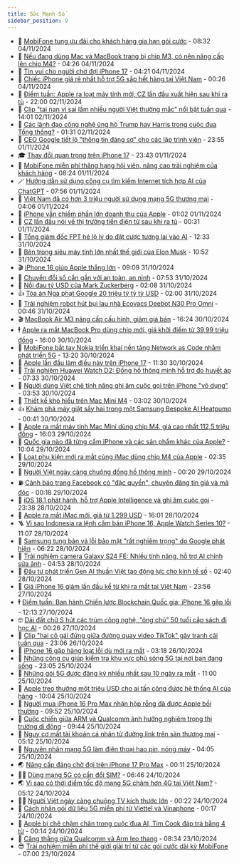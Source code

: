 ```yaml
---
title: Sức Mạnh Số
sidebar_position: 9
---
```


<!-- dantri-suc-manh-so:START -->
- 🐻 [MobiFone tung ưu đãi cho khách hàng gia hạn gói cước](https://dantri.com.vn/suc-manh-so/mobifone-tung-uu-dai-cho-khach-hang-gia-han-goi-cuoc-20241104152712242.htm) - 08:32 04/11/2024
- 💄 [Nếu đang dùng Mac và MacBook trang bị chip M3, có nên nâng cấp lên chip M4?](https://dantri.com.vn/suc-manh-so/neu-dang-dung-mac-va-macbook-trang-bi-chip-m3-co-nen-nang-cap-len-chip-m4-20241104103253813.htm) - 04:26 04/11/2024
- 🚀 [Tin vui cho người chờ đợi iPhone 17](https://dantri.com.vn/suc-manh-so/tin-vui-cho-nguoi-cho-doi-iphone-17-20241104110022608.htm) - 04:21 04/11/2024
- 👹 [Chiếc iPhone giá rẻ nhất hỗ trợ 5G sắp hết hàng tại Việt Nam](https://dantri.com.vn/suc-manh-so/chiec-iphone-gia-re-nhat-ho-tro-5g-sap-het-hang-tai-viet-nam-20241104005158305.htm) - 00:26 04/11/2024
- 🤭 [Điểm tuần: Apple ra loạt máy tính mới, CZ lần đầu xuất hiện sau khi ra tù](https://dantri.com.vn/suc-manh-so/diem-tuan-apple-ra-loat-may-tinh-moi-cz-lan-dau-xuat-hien-sau-khi-ra-tu-20241102115809455.htm) - 22:00 02/11/2024
- 🗽 [Clip &quot;tai nạn vì sai lầm nhiều người Việt thường mắc&quot; nổi bật tuần qua](https://dantri.com.vn/suc-manh-so/clip-tai-nan-vi-sai-lam-nhieu-nguoi-viet-thuong-mac-noi-bat-tuan-qua-20241102134853076.htm) - 14:01 02/11/2024
- 🧰 [Các lãnh đạo công nghệ ủng hộ Trump hay Harris trong cuộc đua Tổng thống?](https://dantri.com.vn/suc-manh-so/cac-lanh-dao-cong-nghe-ung-ho-trump-hay-harris-trong-cuoc-dua-tong-thong-20241102022901146.htm) - 01:31 02/11/2024
- 🤭 [CEO Google tiết lộ &quot;thông tin đáng sợ&quot; cho các lập trình viên](https://dantri.com.vn/suc-manh-so/ceo-google-tiet-lo-thong-tin-dang-so-cho-cac-lap-trinh-vien-20241101144056550.htm) - 23:55 01/11/2024
- 🎓 [Thay đổi quan trọng trên iPhone 17](https://dantri.com.vn/suc-manh-so/thay-doi-quan-trong-tren-iphone-17-20241101232259375.htm) - 23:43 01/11/2024
- 🌮 [MobiFone miễn phí thăng hạng hội viên, nâng cao trải nghiệm của khách hàng](https://dantri.com.vn/suc-manh-so/mobifone-mien-phi-thang-hang-hoi-vien-nang-cao-trai-nghiem-cua-khach-hang-20241101151901383.htm) - 08:24 01/11/2024
- 🪄 [Hướng dẫn sử dụng công cụ tìm kiếm Internet tích hợp AI của ChatGPT](https://dantri.com.vn/suc-manh-so/huong-dan-su-dung-cong-cu-tim-kiem-internet-tich-hop-ai-cua-chatgpt-20241101101548388.htm) - 07:56 01/11/2024
- 🥳 [Việt Nam đã có hơn 3 triệu người sử dụng mạng 5G thương mại](https://dantri.com.vn/suc-manh-so/viet-nam-da-co-hon-3-trieu-nguoi-su-dung-mang-5g-thuong-mai-20241101110326224.htm) - 04:06 01/11/2024
- 👺 [iPhone vẫn chiếm phần lớn doanh thu của Apple](https://dantri.com.vn/suc-manh-so/iphone-van-chiem-phan-lon-doanh-thu-cua-apple-20241101074929142.htm) - 01:02 01/11/2024
- 💂 [CZ lần đầu nói về thị trường tiền điện tử sau khi ra tù](https://dantri.com.vn/suc-manh-so/cz-lan-dau-noi-ve-thi-truong-tien-dien-tu-sau-khi-ra-tu-20241031234233832.htm) - 00:31 01/11/2024
- 🦆 [Tổng giám đốc FPT hé lộ lý do đặt cược tương lai vào AI](https://dantri.com.vn/suc-manh-so/tong-giam-doc-fpt-he-lo-ly-do-dat-cuoc-tuong-lai-vao-ai-20241031184436574.htm) - 12:33 31/10/2024
- 📝 [Bên trong siêu máy tính lớn nhất thế giới của Elon Musk](https://dantri.com.vn/suc-manh-so/ben-trong-sieu-may-tinh-lon-nhat-the-gioi-cua-elon-musk-20241031155957605.htm) - 10:52 31/10/2024
- 🎬 [iPhone 16 giúp Apple thắng lớn](https://dantri.com.vn/suc-manh-so/iphone-16-giup-apple-thang-lon-20241031144138417.htm) - 09:09 31/10/2024
- 🐘 [Chuyển đổi số cần gắn với an toàn, an ninh](https://dantri.com.vn/suc-manh-so/chuyen-doi-so-can-gan-voi-an-toan-an-ninh-20241101142121561.htm) - 07:53 31/10/2024
- 🌈 [Nỗi đau tỷ USD của Mark Zuckerberg](https://dantri.com.vn/suc-manh-so/noi-dau-ty-usd-cua-mark-zuckerberg-20241031085647719.htm) - 02:08 31/10/2024
- 👍 [Tòa án Nga phạt Google 20 triệu tỷ tỷ tỷ USD](https://dantri.com.vn/suc-manh-so/toa-an-nga-phat-google-20-trieu-ty-ty-ty-usd-20241031091431012.htm) - 02:00 31/10/2024
- 🤭 [Trải nghiệm robot hút bụi lau nhà Ecovacs Deebot N30 Pro Omni](https://dantri.com.vn/suc-manh-so/trai-nghiem-robot-hut-bui-lau-nha-ecovacs-deebot-n30-pro-omni-20241031003144897.htm) - 00:46 31/10/2024
- 🎬 [MacBook Air M3 nâng cấp cấu hình, giảm giá bán](https://dantri.com.vn/suc-manh-so/macbook-air-m3-nang-cap-cau-hinh-giam-gia-ban-20241030232251246.htm) - 16:24 30/10/2024
- 🕴 [Apple ra mắt MacBook Pro dùng chip mới, giá khởi điểm từ 39,99 triệu đồng](https://dantri.com.vn/suc-manh-so/apple-ra-mat-macbook-pro-dung-chip-moi-gia-khoi-diem-tu-3999-trieu-dong-20241030230414092.htm) - 16:00 30/10/2024
- 🎉 [­MobiFone bắt tay Nokia triển khai nền tảng Network as Code nhằm phát triển 5G](https://dantri.com.vn/suc-manh-so/mobifone-bat-tay-nokia-trien-khai-nen-tang-network-as-code-nham-phat-trien-5g-20241030201422577.htm) - 13:20 30/10/2024
- 💯 [Apple lần đầu làm điều này trên iPhone 17](https://dantri.com.vn/suc-manh-so/apple-lan-dau-lam-dieu-nay-tren-iphone-17-20241030163751739.htm) - 11:30 30/10/2024
- 💼 [Trải nghiệm Huawei Watch D2: Đồng hồ thông minh hỗ trợ đo huyết áp](https://dantri.com.vn/suc-manh-so/trai-nghiem-huawei-watch-d2-dong-ho-thong-minh-ho-tro-do-huyet-ap-20241022220426014.htm) - 07:33 30/10/2024
- 🦍 [Người dùng Việt chê tính năng ghi âm cuộc gọi trên iPhone &quot;vô dụng&quot;](https://dantri.com.vn/suc-manh-so/nguoi-dung-viet-che-tinh-nang-ghi-am-cuoc-goi-tren-iphone-vo-dung-20241030104646134.htm) - 03:53 30/10/2024
- 🤔 [Thiết kế khó hiểu trên Mac Mini M4](https://dantri.com.vn/suc-manh-so/thiet-ke-kho-hieu-tren-mac-mini-m4-20241030100027570.htm) - 03:02 30/10/2024
- 👍 [Khám phá máy giặt sấy hai trong một Samsung Bespoke AI Heatpump](https://dantri.com.vn/suc-manh-so/kham-pha-may-giat-say-hai-trong-mot-samsung-bespoke-ai-heatpump-20241029163122055.htm) - 00:41 30/10/2024
- 🎊 [Apple ra mắt máy tính Mac Mini dùng chip M4, giá cao nhất 112,5 triệu đồng](https://dantri.com.vn/suc-manh-so/apple-ra-mat-may-tinh-mac-mini-dung-chip-m4-gia-cao-nhat-1125-trieu-dong-20241029225626688.htm) - 16:03 29/10/2024
- 🗽 [Quốc gia nào đã từng cấm iPhone và các sản phẩm khác của Apple?](https://dantri.com.vn/suc-manh-so/quoc-gia-nao-da-tung-cam-iphone-va-cac-san-pham-khac-cua-apple-20241029165222222.htm) - 10:04 29/10/2024
- 🔭 [Loạt phụ kiện mới ra mắt cùng iMac dùng chip M4 của Apple](https://dantri.com.vn/suc-manh-so/loat-phu-kien-moi-ra-mat-cung-imac-dung-chip-m4-cua-apple-20241029092621300.htm) - 02:35 29/10/2024
- 🤔 [Người Việt ngày càng chuộng đồng hồ thông minh](https://dantri.com.vn/suc-manh-so/nguoi-viet-ngay-cang-chuong-dong-ho-thong-minh-20241028230437339.htm) - 00:20 29/10/2024
- ⛽️ [Cảnh báo trang Facebook có &quot;đặc quyền&quot;, chuyên đăng tin giả và mã độc](https://dantri.com.vn/suc-manh-so/canh-bao-trang-facebook-co-dac-quyen-chuyen-dang-tin-gia-va-ma-doc-20241028104611876.htm) - 00:18 29/10/2024
- 🤭 [iOS 18.1 phát hành, hỗ trợ Apple Intelligence và ghi âm cuộc gọi](https://dantri.com.vn/suc-manh-so/ios-181-phat-hanh-ho-tro-apple-intelligence-va-ghi-am-cuoc-goi-20241029092534011.htm) - 23:38 28/10/2024
- 🫶 [Apple ra mắt iMac mới, giá từ 1.299 USD](https://dantri.com.vn/suc-manh-so/apple-ra-mat-imac-moi-gia-tu-1299-usd-20241028224058795.htm) - 16:01 28/10/2024
- 🪜 [Vì sao Indonesia ra lệnh cấm bán iPhone 16, Apple Watch Series 10?](https://dantri.com.vn/suc-manh-so/vi-sao-indonesia-ra-lenh-cam-ban-iphone-16-apple-watch-series-10-20241028175702768.htm) - 11:07 28/10/2024
- 🚀 [Samsung tung bản vá lỗi bảo mật &quot;rất nghiêm trọng&quot; do Google phát hiện](https://dantri.com.vn/suc-manh-so/samsung-tung-ban-va-loi-bao-mat-rat-nghiem-trong-do-google-phat-hien-20241028150828088.htm) - 06:22 28/10/2024
- 🦏 [Trải nghiệm camera Galaxy S24 FE: Nhiều tính năng, hỗ trợ AI chỉnh sửa ảnh](https://dantri.com.vn/suc-manh-so/trai-nghiem-camera-galaxy-s24-fe-nhieu-tinh-nang-ho-tro-ai-chinh-sua-anh-20241028104854194.htm) - 04:53 28/10/2024
- 💃 [Đầu tư phát triển Gen AI thuần Việt tạo động lực cho kinh tế số](https://dantri.com.vn/suc-manh-so/dau-tu-phat-trien-gen-ai-thuan-viet-tao-dong-luc-cho-kinh-te-so-20241028092758655.htm) - 02:40 28/10/2024
- 🌁 [Giá iPhone 16 giảm lần đầu kể từ khi ra mắt tại Việt Nam](https://dantri.com.vn/suc-manh-so/gia-iphone-16-giam-lan-dau-ke-tu-khi-ra-mat-tai-viet-nam-20241027235916195.htm) - 23:56 27/10/2024
- 🕴 [Điểm tuần: Ban hành Chiến lược Blockchain Quốc gia; iPhone 16 gặp lỗi](https://dantri.com.vn/suc-manh-so/diem-tuan-ban-hanh-chien-luoc-blockchain-quoc-gia-iphone-16-gap-loi-20241025230655862.htm) - 12:13 27/10/2024
- 🤓 [Dải đất chữ S hút các trùm công nghệ, &quot;ông chú&quot; 50 tuổi cắp sách đi học AI](https://dantri.com.vn/suc-manh-so/dai-dat-chu-s-hut-cac-trum-cong-nghe-ong-chu-50-tuoi-cap-sach-di-hoc-ai-20241024112942062.htm) - 00:26 27/10/2024
- 🥳 [Clip &quot;hai cô gái đứng giữa đường quay video TikTok&quot; gây tranh cãi tuần qua](https://dantri.com.vn/suc-manh-so/clip-hai-co-gai-dung-giua-duong-quay-video-tiktok-gay-tranh-cai-tuan-qua-20241027011538561.htm) - 23:06 26/10/2024
- 🤔 [iPhone 16 gặp hàng loạt lỗi dù mới ra mắt](https://dantri.com.vn/suc-manh-so/iphone-16-gap-hang-loat-loi-du-moi-ra-mat-20241025180917312.htm) - 03:18 26/10/2024
- 🧐 [Những công cụ giúp kiểm tra khu vực phủ sóng 5G tại nơi bạn đang sống](https://dantri.com.vn/suc-manh-so/nhung-cong-cu-giup-kiem-tra-khu-vuc-phu-song-5g-tai-noi-ban-dang-song-20241025181410813.htm) - 23:05 25/10/2024
- 🦣 [Những gói 5G được đăng ký nhiều nhất sau 10 ngày ra mắt](https://dantri.com.vn/suc-manh-so/nhung-goi-5g-duoc-dang-ky-nhieu-nhat-sau-10-ngay-ra-mat-20241025173142600.htm) - 11:00 25/10/2024
- 🧐 [Apple treo thưởng một triệu USD cho ai tấn công được hệ thống AI của hãng](https://dantri.com.vn/suc-manh-so/apple-treo-thuong-mot-trieu-usd-cho-ai-tan-cong-duoc-he-thong-ai-cua-hang-20241025150058693.htm) - 10:04 25/10/2024
- 🥸 [Người mua iPhone 16 Pro Max nhận hộp rỗng đã được Apple bồi thường](https://dantri.com.vn/suc-manh-so/nguoi-mua-iphone-16-pro-max-nhan-hop-rong-da-duoc-apple-boi-thuong-20241025164917728.htm) - 09:52 25/10/2024
- 🤖 [Cuộc chiến giữa ARM và Qualcomm ảnh hưởng nghiêm trọng thị trường di động](https://dantri.com.vn/suc-manh-so/cuoc-chien-giua-arm-va-qualcomm-anh-huong-nghiem-trong-thi-truong-di-dong-20241025162530079.htm) - 09:44 25/10/2024
- 👺 [Nguy cơ mất tài khoản cá nhân từ đường link trên sàn thương mại](https://dantri.com.vn/suc-manh-so/nguy-co-mat-tai-khoan-ca-nhan-tu-duong-link-tren-san-thuong-mai-20241025115935481.htm) - 05:12 25/10/2024
- 🤭 [Nguyên nhân mạng 5G làm điện thoại hao pin, nóng máy](https://dantri.com.vn/suc-manh-so/nguyen-nhan-mang-5g-lam-dien-thoai-hao-pin-nong-may-20241025104927682.htm) - 04:05 25/10/2024
- 🌏 [Nâng cấp đáng chờ đợi trên iPhone 17 Pro Max](https://dantri.com.vn/suc-manh-so/nang-cap-dang-cho-doi-tren-iphone-17-pro-max-20241025001154557.htm) - 00:11 25/10/2024
- 🧑‍🏫 [Dùng mạng 5G có cần đổi SIM?](https://dantri.com.vn/suc-manh-so/dung-mang-5g-co-can-doi-sim-20241024132619723.htm) - 06:46 24/10/2024
- 🌏 [Vì sao có thời điểm tốc độ mạng 5G chậm hơn 4G tại Việt Nam?](https://dantri.com.vn/suc-manh-so/vi-sao-co-thoi-diem-toc-do-mang-5g-cham-hon-4g-tai-viet-nam-20241024112625959.htm) - 05:12 24/10/2024
- 🧑‍🏫 [Người Việt ngày càng chuộng TV kích thước lớn](https://dantri.com.vn/suc-manh-so/nguoi-viet-ngay-cang-chuong-tv-kich-thuoc-lon-20241023222406307.htm) - 00:22 24/10/2024
- 🦣 [Cách nhận gói dữ liệu 5G miễn phí từ Viettel và Vinaphone](https://dantri.com.vn/suc-manh-so/cach-nhan-goi-du-lieu-5g-mien-phi-tu-viettel-va-vinaphone-20241023102911046.htm) - 00:17 24/10/2024
- 🤔 [Apple bị chê chậm chân trong cuộc đua AI, Tim Cook đáp trả bằng 4 từ](https://dantri.com.vn/suc-manh-so/apple-bi-che-cham-chan-trong-cuoc-dua-ai-tim-cook-dap-tra-bang-4-tu-20241023144820423.htm) - 00:14 24/10/2024
- 🚦 [Căng thẳng giữa Qualcomm và Arm leo thang](https://dantri.com.vn/suc-manh-so/cang-thang-giua-qualcomm-va-arm-leo-thang-20241023135048368.htm) - 08:34 23/10/2024
- 😎 [Trải nghiệm miễn phí thế giới giải trí từ các gói cước dài kỳ MobiFone](https://dantri.com.vn/suc-manh-so/trai-nghiem-mien-phi-the-gioi-giai-tri-tu-cac-goi-cuoc-dai-ky-mobifone-20241023123106437.htm) - 07:00 23/10/2024<!-- dantri-suc-manh-so:END -->
